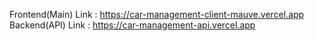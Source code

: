 Frontend(Main) Link : https://car-management-client-mauve.vercel.app
Backend(API) Link : https://car-management-api.vercel.app
